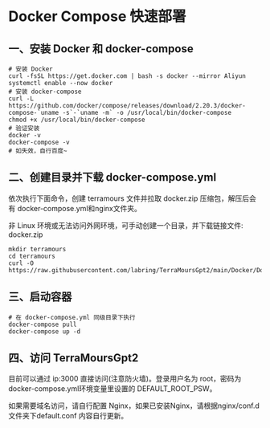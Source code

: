 # Docker Compose 快速部署
## 一、安装 Docker 和 docker-compose

```
# 安装 Docker
curl -fsSL https://get.docker.com | bash -s docker --mirror Aliyun
systemctl enable --now docker
# 安装 docker-compose
curl -L https://github.com/docker/compose/releases/download/2.20.3/docker-compose-`uname -s`-`uname -m` -o /usr/local/bin/docker-compose
chmod +x /usr/local/bin/docker-compose
# 验证安装
docker -v
docker-compose -v
# 如失效，自行百度~
```

## 二、创建目录并下载 docker-compose.yml
依次执行下面命令，创建 terramours 文件并拉取 docker.zip 压缩包，解压后会有 docker-compose.yml和nginx文件夹。

非 Linux 环境或无法访问外网环境，可手动创建一个目录，并下载链接文件: docker.zip


```
mkdir terramours
cd terramours
curl -O https://raw.githubusercontent.com/labring/TerraMoursGpt2/main/Docker/Docker.zip
```
## 三、启动容器

```
# 在 docker-compose.yml 同级目录下执行
docker-compose pull
docker-compose up -d
```
## 四、访问 TerraMoursGpt2
目前可以通过 ip:3000 直接访问(注意防火墙)。登录用户名为 root，密码为docker-compose.yml环境变量里设置的 DEFAULT_ROOT_PSW。

如果需要域名访问，请自行配置 Nginx，如果已安装Nginx，请根据nginx/conf.d文件夹下default.conf 内容自行更新。
